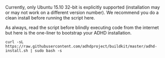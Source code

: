 Currently, only Ubuntu 15.10 32-bit is explicitly supported (installation may or may not work on a different version number).  We recommend you do a clean install before running the script here.

As always, read the script before blindly executing code from the internet but here is the one-liner to bootstrap your ADHD installation.

```
curl -sL https://raw.githubusercontent.com/adhdproject/buildkit/master/adhd-install.sh | sudo bash -s
```
